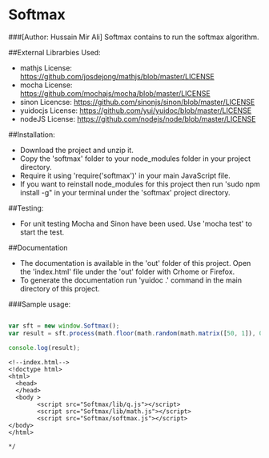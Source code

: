 # Softmax
###[Author: Hussain Mir Ali]
Softmax contains to run the softmax algorithm.

##External Librarbies Used:
* mathjs License: https://github.com/josdejong/mathjs/blob/master/LICENSE
* mocha License: https://github.com/mochajs/mocha/blob/master/LICENSE
* sinon Licencse: https://github.com/sinonjs/sinon/blob/master/LICENSE
* yuidocjs License: https://github.com/yui/yuidoc/blob/master/LICENSE
* nodeJS License: https://github.com/nodejs/node/blob/master/LICENSE

##Installation:
*  Download the project and unzip it.
*  Copy the 'softmax' folder to your node_modules folder in your project directory.
*  Require it using 'require('softmax')' in your main JavaScript file.
*  If you want to reinstall node_modules for this project then run 'sudo npm install -g" in your terminal under the 'softmax' project directory.

##Testing:
* For unit testing Mocha and Sinon have been used. Use 'mocha test' to start the test.


##Documentation
*  The documentation is available in the 'out' folder of this project. Open the 'index.html' file under the 'out' folder with Crhome or Firefox.
*  To generate the documentation run 'yuidoc .' command in the main directory of this project.

###Sample usage:

```javascript

var sft = new window.Softmax();
var result = sft.process(math.floor(math.random(math.matrix([50, 1]), 0, 5)), (math.random(math.matrix([50, 4]), 0, 1)));//sft.process(X, Weights);

console.log(result);

```

```
<!--index.html-->
<!doctype html>
<html>
  <head>
  </head>
  <body >
        <script src="Softmax/lib/q.js"></script>
        <script src="Softmax/lib/math.js"></script>
        <script src="Softmax/softmax.js"></script>
</body>
</html>

*/
```
